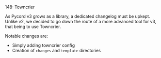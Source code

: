 148: Towncrier

As Pycord v3 grows as a library, a dedicated changelog must be upkept.
Unlike v2, we decided to go down the route of a more advanced tool for v3, that being
to use Towncrier.

Notable changes are:

- Simply adding towncrier config
- Creation of `changes` and `template` directories
